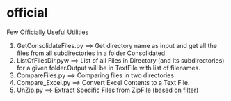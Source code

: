 # official
Few Officially Useful Utilities

1. GetConsolidateFiles.py ==>  Get directory name as input and  get all the files from all subdirectories in a folder Consolidated
2. ListOfFilesDir.pyw     ==>  List of all Files in Directory (and its subdirectories) for a given folder.Output will be in TextFile with list of filenames.
3. CompareFiles.py        ==>  Comparing files in two directories
4. Compare_Excel.py       ==>  Convert Excel Contents to a Text File.
5. UnZip.py               ==>  Extract Specific Files from ZipFile (based on filter)
